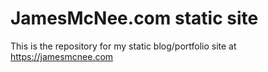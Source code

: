 # JamesMcNee.com static site

This is the repository for my static blog/portfolio site at https://jamesmcnee.com